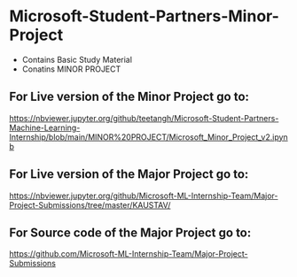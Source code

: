# Microsoft-Student-Partners-Minor-Project

- Contains Basic Study Material 
- Conatins MINOR PROJECT

## For Live version of the Minor Project go to:
https://nbviewer.jupyter.org/github/teetangh/Microsoft-Student-Partners-Machine-Learning-Internship/blob/main/MINOR%20PROJECT/Microsoft_Minor_Project_v2.ipynb

## For Live version of the Major Project go to:
https://nbviewer.jupyter.org/github/Microsoft-ML-Internship-Team/Major-Project-Submissions/tree/master/KAUSTAV/

## For Source code of the Major Project go to:
https://github.com/Microsoft-ML-Internship-Team/Major-Project-Submissions
